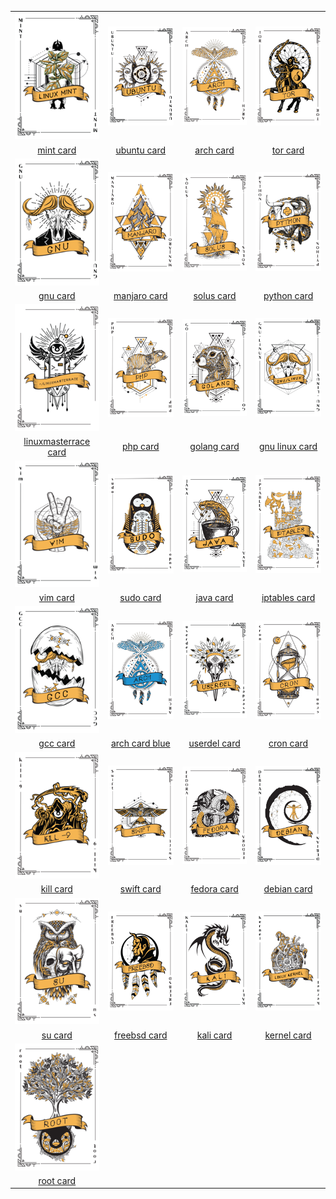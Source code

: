 |  |  |  |  |
| :---: | :---: | :---: | :---: |
| ![mint-card](.meta/thumbnails/mint-card.png) | ![ubuntu-card](.meta/thumbnails/ubuntu-card.png) | ![arch-card](.meta/thumbnails/arch-card.png) | ![tor-card](.meta/thumbnails/tor-card.png) |
| [mint card](cards/classic/mint-card.png) | [ubuntu card](cards/classic/ubuntu-card.png) | [arch card](cards/classic/arch-card.png) | [tor card](cards/classic/tor-card.png) |
| ![gnu-card](.meta/thumbnails/gnu-card.png) | ![manjaro-card](.meta/thumbnails/manjaro-card.png) | ![solus-card](.meta/thumbnails/solus-card.png) | ![python-card](.meta/thumbnails/python-card.png) |
| [gnu card](cards/classic/gnu-card.png) | [manjaro card](cards/classic/manjaro-card.png) | [solus card](cards/classic/solus-card.png) | [python card](cards/classic/python-card.png) |
| ![linuxmasterrace-card](.meta/thumbnails/linuxmasterrace-card.png) | ![php-card](.meta/thumbnails/php-card.png) | ![golang-card](.meta/thumbnails/golang-card.png) | ![gnu-linux-card](.meta/thumbnails/gnu-linux-card.png) |
| [linuxmasterrace card](cards/classic/linuxmasterrace-card.png) | [php card](cards/classic/php-card.png) | [golang card](cards/classic/golang-card.png) | [gnu linux card](cards/classic/gnu-linux-card.png) |
| ![vim-card](.meta/thumbnails/vim-card.png) | ![sudo-card](.meta/thumbnails/sudo-card.png) | ![java-card](.meta/thumbnails/java-card.png) | ![iptables-card](.meta/thumbnails/iptables-card.png) |
| [vim card](cards/classic/vim-card.png) | [sudo card](cards/classic/sudo-card.png) | [java card](cards/classic/java-card.png) | [iptables card](cards/classic/iptables-card.png) |
| ![gcc-card](.meta/thumbnails/gcc-card.png) | ![arch-card-blue](.meta/thumbnails/arch-card-blue.png) | ![userdel-card](.meta/thumbnails/userdel-card.png) | ![cron-card](.meta/thumbnails/cron-card.png) |
| [gcc card](cards/classic/gcc-card.png) | [arch card blue](cards/classic/arch-card-blue.png) | [userdel card](cards/classic/userdel-card.png) | [cron card](cards/classic/cron-card.png) |
| ![kill-card](.meta/thumbnails/kill-card.png) | ![swift-card](.meta/thumbnails/swift-card.png) | ![fedora-card](.meta/thumbnails/fedora-card.png) | ![debian-card](.meta/thumbnails/debian-card.png) |
| [kill card](cards/classic/kill-card.png) | [swift card](cards/classic/swift-card.png) | [fedora card](cards/classic/fedora-card.png) | [debian card](cards/classic/debian-card.png) |
| ![su-card](.meta/thumbnails/su-card.png) | ![freebsd-card](.meta/thumbnails/freebsd-card.png) | ![kali-card](.meta/thumbnails/kali-card.png) | ![kernel-card](.meta/thumbnails/kernel-card.png) |
| [su card](cards/classic/su-card.png) | [freebsd card](cards/classic/freebsd-card.png) | [kali card](cards/classic/kali-card.png) | [kernel card](cards/classic/kernel-card.png) |
| ![root-card](.meta/thumbnails/root-card.png) |
| [root card](cards/classic/root-card.png) |
